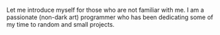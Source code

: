 Let me introduce myself for those who are not familiar with me. I am a passionate (non-dark art) programmer who has been dedicating some of my time to random and small projects.
